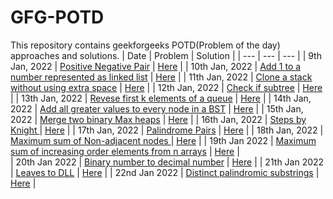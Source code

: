 # GFG-POTD
This repository contains geekforgeeks POTD(Problem of the day) approaches and solutions.
| Date | Problem | Solution |
| --- | --- | --- |
| 9th Jan, 2022 | [Positive Negative Pair](https://practice.geeksforgeeks.org/problems/positive-negative-pair5209/1) | [Here](Positive%20Negative%20Pair%20(9th%20January%202022)) |
| 10th Jan, 2022 | [Add 1 to a number represented as linked list](https://practice.geeksforgeeks.org/problems/add-1-to-a-number-represented-as-linked-list/1) |  [Here](Add%201%20to%20a%20number%20represented%20as%20linked%20list%20(10th%20January%202022)) |
| 11th Jan, 2022 | [Clone a stack without using extra space](https://practice.geeksforgeeks.org/problems/clone-a-stack-without-usinig-extra-space/1) | [Here](Clone%20a%20stack%20without%20usinig%20extra%20space%20(11th%20Jan%202022)) |
| 12th Jan, 2022 | [Check if subtree](https://practice.geeksforgeeks.org/problems/check-if-subtree/1) | [Here](Check%20if%20subtree%20(12th%20Jan%202022)) |
| 13th Jan, 2022 | [Revese first k elements of a queue](https://practice.geeksforgeeks.org/problems/reverse-first-k-elements-of-queue/1) | [Here](Reverse%20First%20K%20elements%20of%20Queue%20(13th%20Jan%202022)) |
| 14th Jan, 2022 | [Add all greater values to every node in a BST](https://practice.geeksforgeeks.org/problems/add-all-greater-values-to-every-node-in-a-bst/1) | [Here](Add%20all%20greater%20values%20to%20every%20node%20in%20a%20BST%20(14th%20Jan%202022)) |
| 15th Jan, 2022 | [Merge two binary Max heaps](https://practice.geeksforgeeks.org/problems/merge-two-binary-max-heap0144/1) | [Here](Merge%20two%20binary%20Max%20heaps(15th%20Jan%202022)) |
| 16th Jan, 2022 | [Steps by Knight ](https://practice.geeksforgeeks.org/problems/steps-by-knight5927/1) | [Here](Steps%20by%20Knight%20(16th%20Jan%202022)) |
| 17th Jan, 2022 | [Palindrome Pairs](https://practice.geeksforgeeks.org/problems/palindrome-pairs/1) | [Here](Palindrome%20Pairs%20(17th%20Jan%202022)) |
| 18th Jan, 2022 | [Maximum sum of Non-adjacent nodes ](https://practice.geeksforgeeks.org/problems/maximum-sum-of-non-adjacent-nodes/1) | [Here](Maximum%20sum%20of%20Non-adjacent%20nodes(18th%20Jan%202022)) |
| 19th Jan 2022 | [Maximum sum of increasing order elements from n arrays](https://practice.geeksforgeeks.org/problems/maximum-sum-of-increasing-order-elements-from-n-arrays4848/1) | [Here](Maximum%20sum%20of%20increasing%20order%20elements%20from%20n%20arrays(19th%20Jan%202022)) |  
| 20th Jan 2022 | [Binary number to decimal number](https://practice.geeksforgeeks.org/problems/binary-number-to-decimal-number3525/1) | [Here](Binary%20number%20to%20decimal%20number%20(20th%20Jan%202022)) |
| 21th Jan 2022 | [Leaves to DLL](https://practice.geeksforgeeks.org/problems/leaves-to-dll/1) | [Here](Leaves%20to%20DLL%20(21th%20Jan%202022)) |
| 22nd Jan 2022 | [Distinct palindromic substrings](https://practice.geeksforgeeks.org/problems/distinct-palindromic-substrings5141/1) | [Here](Distinct%20palindromic%20substrings(22nd%20Jan%202022)) |
